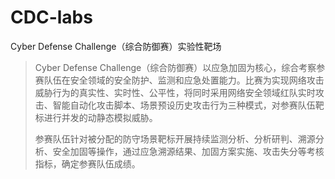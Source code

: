 # CDC-labs
Cyber Defense Challenge（综合防御赛）实验性靶场

> Cyber Defense Challenge（综合防御赛）以应急加固为核心，综合考察参赛队伍在安全领域的安全防护、监测和应急处置能力。比赛为实现网络攻击威胁行为的真实性、实时性、公平性，将同时采用网络安全领域红队实时攻击、智能自动化攻击脚本、场景预设历史攻击行为三种模式，对参赛队伍靶标进行并发的动静态模拟威胁。
>
> 参赛队伍针对被分配的防守场景靶标开展持续监测分析、分析研判、溯源分析、安全加固等操作，通过应急溯源结果、加固方案实施、攻击失分等考核指标，确定参赛队伍成绩。

